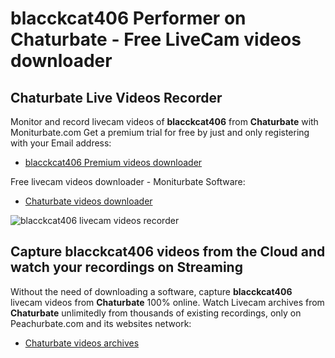 # blacckcat406 Performer on Chaturbate - Free LiveCam videos downloader

## Chaturbate Live Videos Recorder

Monitor and record livecam videos of **blacckcat406** from **Chaturbate** with Moniturbate.com
Get a premium trial for free by just and only registering with your Email address:
* [blacckcat406 Premium videos downloader](https://moniturbate.com/request-demo-licence-key.html)

Free livecam videos downloader - Moniturbate Software:
* [Chaturbate videos downloader](https://moniturbate.com/moniturbate-download-software.html)

![blacckcat406 livecam videos recorder](https://peachurnet.com/templates/moniturbate-software.png)


## Capture blacckcat406 videos from the Cloud and watch your recordings on Streaming

Without the need of downloading a software, capture **blacckcat406** livecam videos from **Chaturbate** 100% online.
Watch Livecam archives from **Chaturbate** unlimitedly from thousands of existing recordings, only on Peachurbate.com and its websites network:
* [Chaturbate videos archives](https://peachurnet.com/)